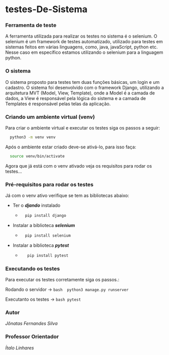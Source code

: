 # testes-De-Sistema

### Ferramenta de teste

A ferramenta utilizada para realizar os testes no sistema é o selenium. O selenium é um framework de testes automatizado, utilizado para testes em sistemas feitos em várias linguagens, como, java, javaScript, python etc. Nesse caso em específico estamos utilizando o selenium para a linguagem python.

### O sistema

O sistema proposto para testes tem duas funções básicas, um login e um cadastro. O sistema foi desenvolvido com o framework Django, utilizando a arquitetura MVT (Model, View, Template), onde a Model é a camada de dados, a View é responsável pela lógica do sistema e a camada de Templates é responsável pelas telas da aplicação.


### Criando um ambiente virtual (venv)

Para criar o ambiente virtual e executar os testes siga os passos a seguir:

```bash
  python3 -m venv venv
```

Após o ambiente estar criado deve-se ativá-lo, para isso faça:

```bash
  source venv/bin/activate
```

Agora que já está com o venv ativado veja os requisitos para rodar os testes...

### Pré-requisitos para rodar os testes

Já com o venv ativo verifique se tem as bibliotecas abaixo:

- Ter o ***djando*** instalado
  - ```bash 
      pip install django
    ```
- Instalar a biblioteca ***selenium***
  - ```bash 
      pip install selenium
    ```
- Instalar a biblioteca ***pytest***
    - ```bash
         pip install pytest
      ```

### Executando os testes

Para executar os testes corretamente siga os passos.:

Rodando o servidor -> ```bash 
                          python3 manage.py runserver
                      ``` 

Executanto os testes -> ```bash
                             pytest
                        ```

### Autor

_Jônatas Fernandes Silva_

### Professor Orientador

_Ítalo Linhares_
